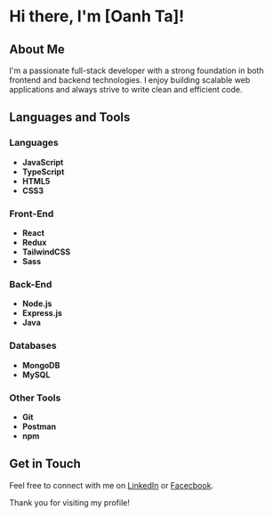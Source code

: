 # Hi there, I'm [Oanh Ta]!

## About Me

I'm a passionate full-stack developer with a strong foundation in both frontend and backend technologies. I enjoy building scalable web applications and always strive to write clean and efficient code.

## Languages and Tools

### Languages
- **JavaScript**
- **TypeScript**
- **HTML5**
- **CSS3**

### Front-End
- **React**
- **Redux**
- **TailwindCSS**
- **Sass**

### Back-End
- **Node.js**
- **Express.js**
- **Java**

### Databases
- **MongoDB**
- **MySQL**

### Other Tools
- **Git**
- **Postman**
- **npm**


## Get in Touch

Feel free to connect with me on [LinkedIn](https://www.linkedin.com/in/t%E1%BA%A1-th%E1%BB%8B-kim-oanh-8766bb25b/) or [Facecbook](https://www.facebook.com/profile.php?id=100055317166140).

Thank you for visiting my profile!
